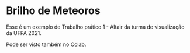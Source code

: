 # Brilho de Meteoros


Esse é um exemplo de Trabalho prático 1 - Altair da turma de visualização da UFPA 2021.

Pode ser visto também no [Colab](https://colab.research.google.com/github/tiagodavi70/nasaFireballs/blob/master/Nasa%20Fireballs.ipynb).



